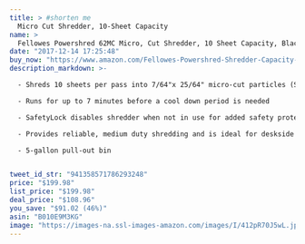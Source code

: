 ```yaml
---
title: > #shorten me
  Micro Cut Shredder, 10-Sheet Capacity
name: >
  Fellowes Powershred 62MC Micro, Cut Shredder, 10 Sheet Capacity, Black (4685101)
date: "2017-12-14 17:25:48"
buy_now: "https://www.amazon.com/Fellowes-Powershred-Shredder-Capacity-4685101/dp/B010E9M3KG?SubscriptionId=AKIAIA5RBQIWQVTCUEUQ&tag=coldcutdeals-20&linkCode=xm2&camp=2025&creative=165953&creativeASIN=B010E9M3KG"
description_markdown: >-

  - Shreds 10 sheets per pass into 7/64"x 25/64" micro-cut particles (Security Level P-4) micro-cut particles; shreds staples and credit cards

  - Runs for up to 7 minutes before a cool down period is needed

  - SafetyLock disables shredder when not in use for added safety protection

  - Provides reliable, medium duty shredding and is ideal for deskside use.

  - 5-gallon pull-out bin


tweet_id_str: "941358571786293248"
price: "$199.98"
list_price: "$199.98"
deal_price: "$108.96"
you_save: "$91.02 (46%)"
asin: "B010E9M3KG"
image: "https://images-na.ssl-images-amazon.com/images/I/412pR70J5wL.jpg"
---
```


